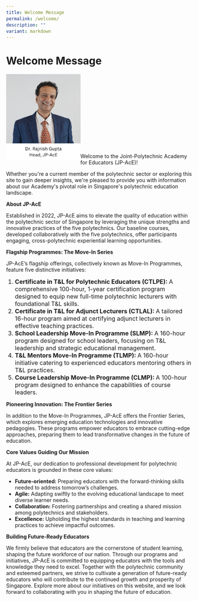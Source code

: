 ```yaml
---
title: Welcome Message
permalink: /welcome/
description: ""
variant: markdown
---
```

# Welcome Message



   <div style="height: 200px">
         <img align="left" style="max-width: 40%;max-height: 150%" alt="Head JP-AcE" src="/images/Welcome%20Message%20%20%2022%20Jan%2025/Rajnish_Image.png">
    </div> 

Welcome to the Joint-Polytechnic Academy for Educators (JP-AcE)!

Whether you're a current member of the polytechnic sector or exploring this site to gain deeper insights, we're pleased to provide you with information about our Academy's pivotal role in Singapore's polytechnic education landscape.

**About JP-AcE**

Established in 2022, JP-AcE aims to elevate the quality of education within the polytechnic sector of Singapore by leveraging the unique strengths and innovative practices of the five polytechnics. Our baseline courses, developed collaboratively with the five polytechnics, offer participants engaging, cross-polytechnic experiential learning opportunities.

**Flagship Programmes: The Move-In Series**

JP-AcE’s flagship offerings, collectively known as Move-In Programmes, feature five distinctive initiatives:

<p style="padding-bottom: 0px;"><font size="3"></font></p><ol><font size="3">
	<li><strong> Certificate in T&amp;L for Polytechnic Educators (CTLPE): </strong> A comprehensive 100-hour, 1-year certification program designed to equip new full-time polytechnic lecturers with foundational T&amp;L skills.</li>
<li><strong> Certificate in T&amp;L for Adjunct Lecturers (CTLAL): </strong> A tailored 16-hour program aimed at certifying adjunct lecturers in effective teaching practices.</li>
	<li><strong> School Leadership Move-In Programme (SLMP): </strong>A 160-hour program designed for school leaders, focusing on T&amp;L leadership and strategic educational management.</li>
	<li><strong> T&amp;L Mentors Move-In Programme (TLMP): </strong> A 160-hour initiative catering to experienced educators mentoring others in T&amp;L practices. </li>
	<li><strong> Course Leadership Move-In Programme (CLMP): </strong> A 100-hour program designed to enhance the capabilities of course leaders.</li>
		</font></ol><p></p>


**Pioneering Innovation: The Frontier Series**

In addition to the Move-In Programmes, JP-AcE offers the Frontier Series, which explores emerging education technologies and innovative pedagogies. These programs empower educators to embrace cutting-edge approaches, preparing them to lead transformative changes in the future of education.


**Core Values Guiding Our Mission**

At JP-AcE, our dedication to professional development for polytechnic educators is grounded in these core values:

* <strong>Future-oriented:</strong> Preparing educators with the forward-thinking skills needed to address tomorrow’s challenges.
* <strong>Agile:</strong> Adapting swiftly to the evolving educational landscape to meet diverse learner needs.
* <strong>Collaboration:</strong> Fostering partnerships and creating a shared mission among polytechnics and stakeholders.
* <strong>Excellence:</strong> Upholding the highest standards in teaching and learning practices to achieve impactful outcomes.

**Building Future-Ready Educators**

We firmly believe that educators are the cornerstone of student learning, shaping the future workforce of our nation. Through our programs and initiatives, JP-AcE is committed to equipping educators with the tools and knowledge they need to excel. Together with the polytechnic community and esteemed partners, we strive to cultivate a generation of future-ready educators who will contribute to the continued growth and prosperity of Singapore.
Explore more about our initiatives on this website, and we look forward to collaborating with you in shaping the future of education.